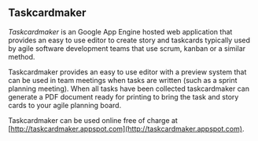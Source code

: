 Taskcardmaker
---------------

*Taskcardmaker* is an Google App Engine hosted web application that
provides an easy to use editor to create story and taskcards typically
used by agile software development teams that use scrum, kanban or a similar 
method.

Taskcardmaker provides an easy to use editor with a preview system that can be 
used in team meetings when tasks are written (such as a sprint planning 
meeting). When all tasks have been collected taskcardmaker can generate a PDF 
document ready for printing to bring the task and story cards to your agile 
planning board.

Taskcardmaker can be used online free of charge at 
[http://taskcardmaker.appspot.com](http://taskcardmaker.appspot.com).

